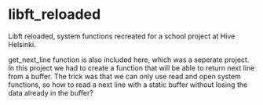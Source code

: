# libft_reloaded
Libft reloaded,  system functions recreated for a school project at Hive Helsinki.

get_next_line function is also included here, which was a seperate project. In this project we had to create a function that will be able to return next line from a buffer. The trick was that we can only use read and open system functions, so how to read a next line with a static buffer without losing the data already in the buffer?
